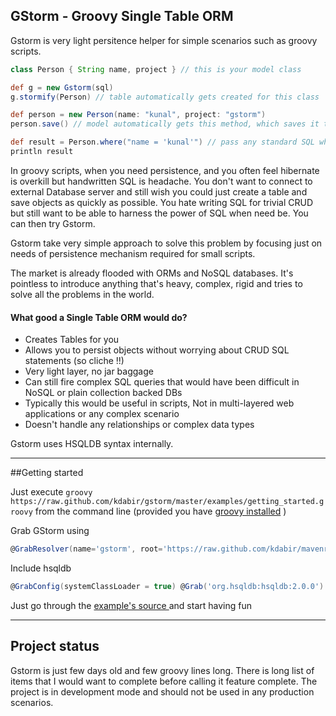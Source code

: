 GStorm - Groovy Single Table ORM
---
Gstorm is very light persitence helper for simple scenarios such as groovy scripts.

```groovy
class Person { String name, project } // this is your model class

def g = new Gstorm(sql)
g.stormify(Person) // table automatically gets created for this class

def person = new Person(name: "kunal", project: "gstorm")
person.save() // model automatically gets this method, which saves it to db

def result = Person.where("name = 'kunal'") // pass any standard SQL where clause
println result
```

In groovy scripts, when you need persistence, and you often feel hibernate is overkill but handwritten SQL is headache. You don't want to connect to external Database server and still wish you could just create a table and save objects as quickly as possible. You hate writing SQL for trivial CRUD but still want to be able to harness the power of SQL when need be. You can then try Gstorm.

Gstorm take very simple approach to solve this problem by focusing just on needs of persistence mechanism required for small scripts.

The market is already flooded with ORMs and NoSQL databases. It's pointless to introduce anything that's heavy, complex, rigid and tries to solve all the problems in the world. 

#### What good a Single Table ORM would do? 

- Creates Tables for you
- Allows you to persist objects without worrying about CRUD SQL statements (so cliche !!)
- Very light layer, no jar baggage
- Can still fire complex SQL queries that would have been difficult in NoSQL or plain collection backed DBs
- Typically this would be useful in scripts, Not in multi-layered web applications or any complex scenario
- Doesn't handle any relationships or complex data types

Gstorm uses HSQLDB syntax internally.

---------------

##Getting started

Just execute `groovy https://raw.github.com/kdabir/gstorm/master/examples/getting_started.groovy` from the command line (provided you have [groovy installed](http://groovy.codehaus.org/Installing+Groovy) )

Grab GStorm using 
```groovy
@GrabResolver(name='gstorm', root='https://raw.github.com/kdabir/mavenrepo/gh-pages/') @Grab('gstorm:gstorm:0.1')
```

Include hsqldb
```groovy
@GrabConfig(systemClassLoader = true) @Grab('org.hsqldb:hsqldb:2.0.0')
```

Just go through the [example's source ](blob/master/examples/getting_started.groovy) and start having fun

---------------

## Project status

Gstorm is just few days old and few groovy lines long. There is long list of items that I would want to complete before calling it feature complete. The project is in development mode and should not be used in any production scenarios.
